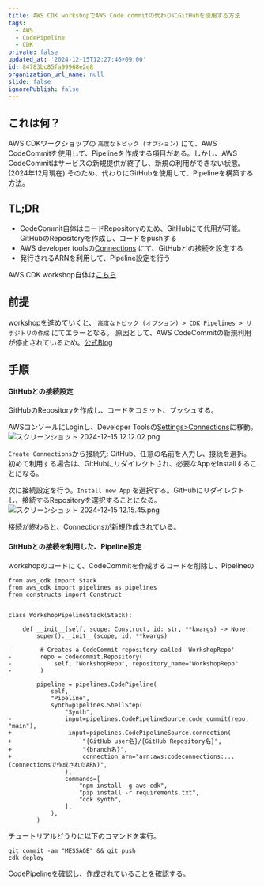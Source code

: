 ```yaml
---
title: AWS CDK workshopでAWS Code commitの代わりにGitHubを使用する方法
tags:
  - AWS
  - CodePipeline
  - CDK
private: false
updated_at: '2024-12-15T12:27:46+09:00'
id: 84783bc85fa99968e2e8
organization_url_name: null
slide: false
ignorePublish: false
---
```

## これは何？
AWS CDKワークショップの `高度なトピック (オプション)` にて、AWS CodeCommitを使用して、Pipelineを作成する項目がある。しかし、AWS CodeCommitはサービスの新規提供が終了し、新規の利用ができない状態。(2024年12月現在)
そのため、代わりにGitHubを使用して、Pipelineを構築する方法。


## TL;DR
- CodeCommit自体はコードRepositoryのため、GitHubにて代用が可能。GitHubのRepositoryを作成し、コードをpushする
- AWS developer toolsの[Connections](https://ap-northeast-1.console.aws.amazon.com/codesuite/settings/connections?region=ap-northeast-1) にて、GitHubとの接続を設定する
- 発行されるARNを利用して、Pipeline設定を行う

AWS CDK workshop自体は[こちら](https://catalog.us-east-1.prod.workshops.aws/workshops/10141411-0192-4021-afa8-2436f3c66bd8/ja-JP)

## 前提
workshopを進めていくと、 `高度なトピック (オプション) > CDK Pipelines > リポジトリの作成` にてエラーとなる。
原因として、AWS CodeCommitの新規利用が停止されているため。[公式Blog](https://aws.amazon.com/jp/blogs/devops/how-to-migrate-your-aws-codecommit-repository-to-another-git-provider/)

## 手順

#### GitHubとの接続設定
GitHubのRepositoryを作成し、コードをコミット、プッシュする。

AWSコンソールにLoginし、Developer Toolsの[Settings>Connections](https://ap-northeast-1.console.aws.amazon.com/codesuite/settings/connections?region=ap-northeast-1)に移動。
![スクリーンショット 2024-12-15 12.12.02.png](https://qiita-image-store.s3.ap-northeast-1.amazonaws.com/0/386347/c9a9856f-4155-71d9-6276-9554501f5cee.png)

`Create Connections`から接続先: GitHub、任意の名前を入力し、接続を選択。
初めて利用する場合は、GitHubにリダイレクトされ、必要なAppをInstallすることになる。

次に接続設定を行う。`Install new App` を選択する。GitHubにリダイレクトし、接続するRepositoryを選択することになる。
![スクリーンショット 2024-12-15 12.15.45.png](https://qiita-image-store.s3.ap-northeast-1.amazonaws.com/0/386347/9d58760f-2703-cad3-dd56-254afe064595.png)

接続が終わると、Connectionsが新規作成されている。

#### GitHubとの接続を利用した、Pipeline設定

workshopのコードにて、CodeCommitを作成するコードを削除し、Pipelineの

```diff_python
from aws_cdk import Stack
from aws_cdk import pipelines as pipelines
from constructs import Construct


class WorkshopPipelineStack(Stack):

    def __init__(self, scope: Construct, id: str, **kwargs) -> None:
        super().__init__(scope, id, **kwargs)

-        # Creates a CodeCommit repository called 'WorkshopRepo'
-        repo = codecommit.Repository(
-            self, "WorkshopRepo", repository_name="WorkshopRepo"
-        )

        pipeline = pipelines.CodePipeline(
            self,
            "Pipeline",
            synth=pipelines.ShellStep(
                "Synth",
-               input=pipelines.CodePipelineSource.code_commit(repo, "main"),
+                input=pipelines.CodePipelineSource.connection(
+                    "{GitHub user名}/{GitHub Repository名}",
+                    "{branch名}",
+                    connection_arn="arn:aws:codeconnections:...(connectionsで作成されたARN)",
                ),
                commands=[
                    "npm install -g aws-cdk",
                    "pip install -r requirements.txt",
                    "cdk synth",
                ],
            ),
        )
```

チュートリアルどうりに以下のコマンドを実行。
```
git commit -am "MESSAGE" && git push
cdk deploy
```

CodePipelineを確認し、作成されていることを確認する。
